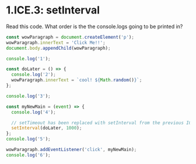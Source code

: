 # 1.ICE.3: setInterval

Read this code. What order is the the console.logs going to be printed in?

```javascript
const wowParagraph = document.createElement('p');
wowParagraph.innerText = 'Click Me!!';
document.body.appendChild(wowParagraph);

console.log('1');

const doLater = () => {
  console.log('2');
  wowParagraph.innerText = `cool! ${Math.random()}`;
};

console.log('3');

const myNewMain = (event) => {
  console.log('4');

  // setTimeout has been replaced with setInterval from the previous ICE
  setInterval(doLater, 1000);
};
console.log('5');

wowParagraph.addEventListener('click', myNewMain);
console.log('6');
```
